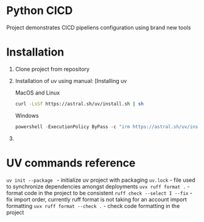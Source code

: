 # Python CICD

Project demonstrates CICD pipeliens configuration using brand new tools

# Installation

1. Clone project from repository
2. Installation of uv using manual: [Installing uv

   MacOS and Linux

   ```bash
   curl -LsSf https://astral.sh/uv/install.sh | sh
   ```

   Windows

   ```powershell
   powershell -ExecutionPolicy ByPass -c "irm https://astral.sh/uv/install.ps1 | iex"
   ```
3.

# UV commands reference

`uv init --package ` - initialize uv project with packaging
`uv.lock` - file used to synchronize dependencies amongst deployments
`uvx ruff format .` - format code in the project to be consistent
`ruff check --select I --fix` - fix import order, currently ruff format is not taking
for an account import formatting
`uvx ruff format --check .` - check code formatting in the project


